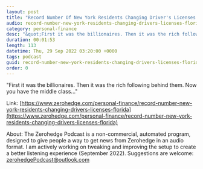 ```yaml
---
layout: post
title: "Record Number Of New York Residents Changing Driver's Licenses To Florida"
audio: record-number-new-york-residents-changing-drivers-licenses-florida-0
category: personal-finance
desc: "&quot;First it was the billionaires. Then it was the rich following behind them. Now you have the middle class...&quot;"
duration: 00:01:53
length: 113
datetime: Thu, 29 Sep 2022 03:20:00 +0000
tags: podcast
guid: record-number-new-york-residents-changing-drivers-licenses-florida-0
order: 0
---
```

&quot;First it was the billionaires. Then it was the rich following behind them. Now you have the middle class...&quot;

Link: [https://www.zerohedge.com/personal-finance/record-number-new-york-residents-changing-drivers-licenses-florida](https://www.zerohedge.com/personal-finance/record-number-new-york-residents-changing-drivers-licenses-florida)

About: The Zerohedge Podcast is a non-commercial, automated program, designed to give people a way to get news from Zerohedge in an audio format.  I am actively working on tweaking and improving the setup to create a better listening experience (September 2022).  Suggestions are welcome: [zerohedgePodcast@outlook.com](mailto:zerohedgePodcast@outlook.com)